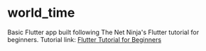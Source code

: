 # world_time

Basic Flutter app built following The Net Ninja's Flutter tutorial for beginners.
Tutorial link: [Flutter Tutorial for Beginners](https://www.youtube.com/playlist?list=PL4cUxeGkcC9jLYyp2Aoh6hcWuxFDX6PBJ)

